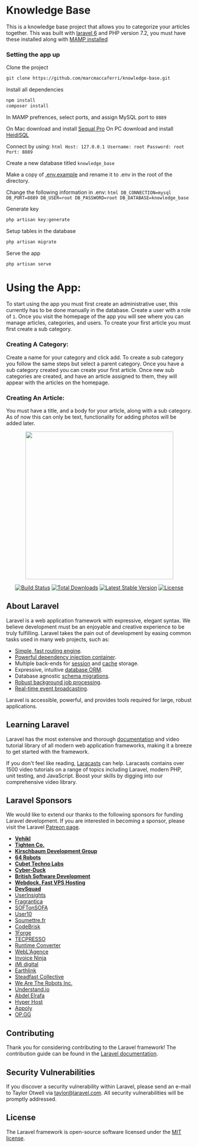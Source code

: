 # Knowledge Base

This is a knowledge base project that allows you to categorize your articles together. This was built with <a href="https://laravel.com/docs/5.8/installation" target="_blank">laravel 6</a> and PHP version 7.2, you must have these installed along with  <a href="https://www.mamp.info/en/downloads/" target="_blank">MAMP installed</a>

### Setting the app up
Clone the project
```html
git clone https://github.com/marcmaccaferri/knowledge-base.git
```
Install all dependencies 
```html 
npm install
composer install
```

In MAMP prefrences, select ports, and assign MySQL port to ```8889```

On Mac download and install <a href="https://www.sequelpro.com" target="_blank">Sequal Pro</a>
On PC download and install <a href="https://www.heidisql.com/download.php" target="_blank">HeidiSQL</a>

Connect by using: 
    ```html
    Host: 127.0.0.1
    Username: root
    Password: root
    Port: 8889
    ```

Create a new database titled ```knowledge_base```

Make a copy of <a href="https://github.com/laravel/laravel/blob/master/.env.example" target="_blank">.env.example</a> and rename it to .env in the root of the directory. 

Change the following information in .env:
    ```html
    DB_CONNECTION=mysql
    DB_PORT=8889
    DB_USER=root
    DB_PASSWORD=root
    DB_DATABASE=knowledge_base
    ```

Generate key
```html
php artisan key:generate
```

Setup tables in the database
```html
php artisan migrate
```

Serve the app
```html 
php artisan serve
```


# Using the App:
To start using the app you must first create an administrative user, this currently has to be done manually in the database. Create a user with a role of ```1```. Once you visit the homepage of the app you will see where you can manage articles, categories, and users. To create your first article you must first create a sub category. 

### Creating A Category:
Create a name for your category and click add. To create a sub category you follow the same steps but select a parent category. Once you have a sub category created you can create your first article. Once new sub categories are created, and have an article assigned to them, they will appear with the articles on the homepage.

### Creating An Article: 
You must have a title, and a body for your article, along with a sub category. As of now this can only be text, functionality for adding photos will be added later. 








<p align="center"><img src="https://res.cloudinary.com/dtfbvvkyp/image/upload/v1566331377/laravel-logolockup-cmyk-red.svg" width="400"></p>

<p align="center">
<a href="https://travis-ci.org/laravel/framework"><img src="https://travis-ci.org/laravel/framework.svg" alt="Build Status"></a>
<a href="https://packagist.org/packages/laravel/framework"><img src="https://poser.pugx.org/laravel/framework/d/total.svg" alt="Total Downloads"></a>
<a href="https://packagist.org/packages/laravel/framework"><img src="https://poser.pugx.org/laravel/framework/v/stable.svg" alt="Latest Stable Version"></a>
<a href="https://packagist.org/packages/laravel/framework"><img src="https://poser.pugx.org/laravel/framework/license.svg" alt="License"></a>
</p>

## About Laravel

Laravel is a web application framework with expressive, elegant syntax. We believe development must be an enjoyable and creative experience to be truly fulfilling. Laravel takes the pain out of development by easing common tasks used in many web projects, such as:

- [Simple, fast routing engine](https://laravel.com/docs/routing).
- [Powerful dependency injection container](https://laravel.com/docs/container).
- Multiple back-ends for [session](https://laravel.com/docs/session) and [cache](https://laravel.com/docs/cache) storage.
- Expressive, intuitive [database ORM](https://laravel.com/docs/eloquent).
- Database agnostic [schema migrations](https://laravel.com/docs/migrations).
- [Robust background job processing](https://laravel.com/docs/queues).
- [Real-time event broadcasting](https://laravel.com/docs/broadcasting).

Laravel is accessible, powerful, and provides tools required for large, robust applications.

## Learning Laravel

Laravel has the most extensive and thorough [documentation](https://laravel.com/docs) and video tutorial library of all modern web application frameworks, making it a breeze to get started with the framework.

If you don't feel like reading, [Laracasts](https://laracasts.com) can help. Laracasts contains over 1500 video tutorials on a range of topics including Laravel, modern PHP, unit testing, and JavaScript. Boost your skills by digging into our comprehensive video library.

## Laravel Sponsors

We would like to extend our thanks to the following sponsors for funding Laravel development. If you are interested in becoming a sponsor, please visit the Laravel [Patreon page](https://patreon.com/taylorotwell).

- **[Vehikl](https://vehikl.com/)**
- **[Tighten Co.](https://tighten.co)**
- **[Kirschbaum Development Group](https://kirschbaumdevelopment.com)**
- **[64 Robots](https://64robots.com)**
- **[Cubet Techno Labs](https://cubettech.com)**
- **[Cyber-Duck](https://cyber-duck.co.uk)**
- **[British Software Development](https://www.britishsoftware.co)**
- **[Webdock, Fast VPS Hosting](https://www.webdock.io/en)**
- **[DevSquad](https://devsquad.com)**
- [UserInsights](https://userinsights.com)
- [Fragrantica](https://www.fragrantica.com)
- [SOFTonSOFA](https://softonsofa.com/)
- [User10](https://user10.com)
- [Soumettre.fr](https://soumettre.fr/)
- [CodeBrisk](https://codebrisk.com)
- [1Forge](https://1forge.com)
- [TECPRESSO](https://tecpresso.co.jp/)
- [Runtime Converter](http://runtimeconverter.com/)
- [WebL'Agence](https://weblagence.com/)
- [Invoice Ninja](https://www.invoiceninja.com)
- [iMi digital](https://www.imi-digital.de/)
- [Earthlink](https://www.earthlink.ro/)
- [Steadfast Collective](https://steadfastcollective.com/)
- [We Are The Robots Inc.](https://watr.mx/)
- [Understand.io](https://www.understand.io/)
- [Abdel Elrafa](https://abdelelrafa.com)
- [Hyper Host](https://hyper.host)
- [Appoly](https://www.appoly.co.uk)
- [OP.GG](https://op.gg)

## Contributing

Thank you for considering contributing to the Laravel framework! The contribution guide can be found in the [Laravel documentation](https://laravel.com/docs/contributions).

## Security Vulnerabilities

If you discover a security vulnerability within Laravel, please send an e-mail to Taylor Otwell via [taylor@laravel.com](mailto:taylor@laravel.com). All security vulnerabilities will be promptly addressed.

## License

The Laravel framework is open-source software licensed under the [MIT license](https://opensource.org/licenses/MIT).
